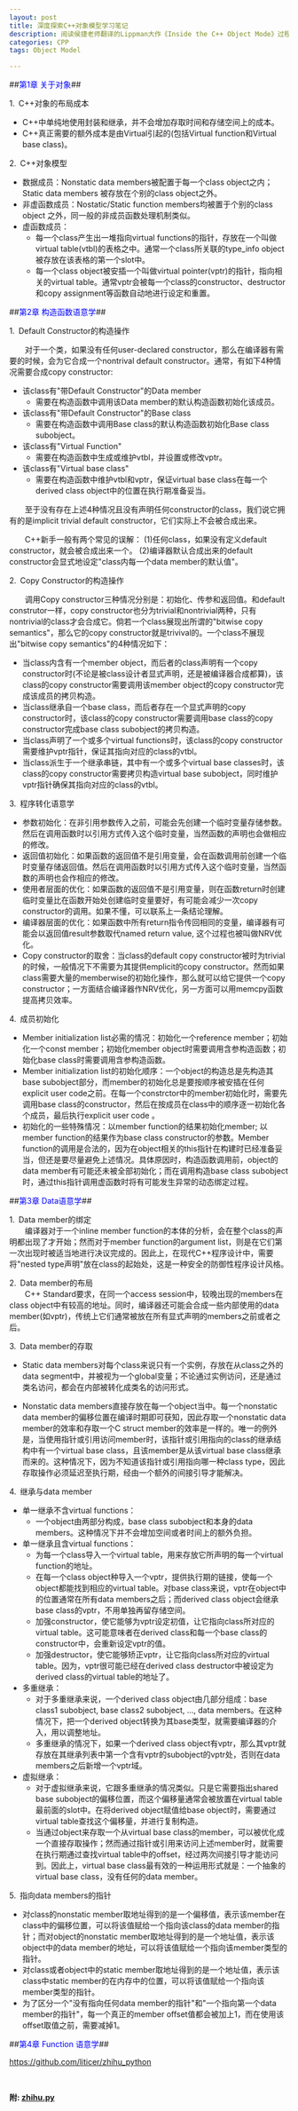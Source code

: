 ```yaml
---
layout: post
title: 深度探索C++对象模型学习笔记
description: 阅读侯捷老师翻译的Lippman大作《Inside the C++ Object Mode》过程中，在自己理解和体会的基础上做了一些笔记。
categories: CPP
tags: Object Model

---
```


##<font color="blue">第1章 关于对象</font>##

1.&ensp;C++对象的布局成本<br/>

   * C++中单纯地使用封装和继承，并不会增加存取时间和存储空间上的成本。
   * C++真正需要的额外成本是由Virtual引起的(包括Virtual function和Virtual base class)。

2.&ensp;C++对象模型<br/>

  * 数据成员：Nonstatic data members被配置于每一个class object之内；Static data members 被存放在个别的class object之外。
  * 非虚函数成员：Nostatic/Static function members均被置于个别的class object 之外，同一般的非成员函数处理机制类似。
  * 虚函数成员：
    * 每一个class产生出一堆指向virtual functions的指针，存放在一个叫做virtual table(vtbl)的表格之中。通常一个class所关联的type_info object被存放在该表格的第一个slot中。
    * 每一个class object被安插一个叫做virtual pointer(vptr)的指针，指向相关的virtual table。通常vptr会被每一个class的constructor、destructor和copy assignment等函数自动地进行设定和重置。


##<font color="blue">第2章 构造函数语意学</font>##

1.&ensp;Default Constructor的构造操作<br/>

&ensp;&ensp;&ensp;&ensp;对于一个类，如果没有任何user-declared constructor，那么在编译器有需要的时候，会为它合成一个nontrival default constructor。通常，有如下4种情况需要合成copy constructor:

  * 该class有"带Default Constructor"的Data member
    * 需要在构造函数中调用该Data member的默认构造函数初始化该成员。
  * 该class有"带Default Constructor"的Base class
    * 需要在构造函数中调用Base class的默认构造函数初始化Base class subobject。
  * 该class有"Virtual Function"
    * 需要在构造函数中生成或维护vtbl，并设置或修改vptr。
  * 该class有"Virtual base class"
    * 需要在构造函数中维护vtbl和vptr，保证virtual base class在每一个derived class object中的位置在执行期准备妥当。

&ensp;&ensp;&ensp;&ensp;至于没有存在上述4种情况且没有声明任何constructor的class，我们说它拥有的是implicit trivial default constructor，它们实际上不会被合成出来。

&ensp;&ensp;&ensp;&ensp;C++新手一般有两个常见的误解：
(1)任何class，如果没有定义default constructor，就会被合成出来一个。
(2)编译器默认合成出来的default constructor会显式地设定"class内每一个data member的默认值"。


2.&ensp;Copy Constructor的构造操作<br/>

&ensp;&ensp;&ensp;&ensp;调用Copy constructor三种情况分别是：初始化、传参和返回值。和default construtor一样，copy constructor也分为trivial和nontrivial两种，只有nontrivial的class才会合成它。倘若一个class展现出所谓的"bitwise copy semantics"，那么它的copy constructor就是trivival的。一个class不展现出"bitwise copy semantics"的4种情况如下：<br/>

  * 当class内含有一个member object，而后者的class声明有一个copy constructor时(不论是被class设计者显式声明，还是被编译器合成都算)，该class的copy constructor需要调用该member object的copy constructor完成该成员的拷贝构造。
  * 当class继承自一个base class，而后者存在一个显式声明的copy constructor时，该class的copy constructor需要调用base class的copy constructor完成base class subobject的拷贝构造。
  * 当class声明了一个或多个virtual functions时，该class的copy constructor需要维护vptr指针，保证其指向对应的class的vtbl。
  * 当class派生于一个继承串链，其中有一个或多个virtual base classes时，该class的copy constructor需要拷贝构造virtual base subobject，同时维护vptr指针确保其指向对应的class的vtbl。


3.&ensp;程序转化语意学<br/>

  * 参数初始化：在非引用参数传入之前，可能会先创建一个临时变量存储参数。然后在调用函数时以引用方式传入这个临时变量，当然函数的声明也会做相应的修改。
  * 返回值初始化：如果函数的返回值不是引用变量，会在函数调用前创建一个临时变量存储返回值。然后在调用函数时以引用方式传入这个临时变量，当然函数的声明也会作相应的修改。
  * 使用者层面的优化：如果函数的返回值不是引用变量，则在函数return时创建临时变量比在函数开始处创建临时变量要好，有可能会减少一次copy constructor的调用。如果不懂，可以联系上一条结论理解。
  * 编译器层面的优化：如果函数中所有return指令传回相同的变量，编译器有可能会以返回值result参数取代named return value, 这个过程也被叫做NRV优化。
  * Copy constructor的取舍：当class的default copy constructor被时为trivial的时候，一般情况下不需要为其提供emplicit的copy constructor。然而如果class需要大量的memberwise的初始化操作，那么就可以给它提供一个copy constructor；一方面结合编译器作NRV优化，另一方面可以用memcpy函数提高拷贝效率。


4.&ensp;成员初始化<br/>

  * Member initialization list必需的情况：初始化一个reference member；初始化一个const member；初始化member object时需要调用含参构造函数；初始化base class时需要调用含参构造函数。
  * Member initialization list的初始化顺序：一个object的构造总是先构造其base subobject部分，而member的初始化总是要按顺序被安插在任何explicit user code之前。在每一个constrctor中的member初始化时，需要先调用base class的constructor，然后在按成员在class中的顺序逐一初始化各个成员，最后执行explicit user code
。
  * 初始化的一些特殊情况：以member function的结果初始化member; 以member function的结果作为base class constructor的参数。Member function的调用是合法的，因为在object相关的this指针在构建时已经准备妥当，但还是要尽量避免上述情况。具体原因时，构造函数调用前，object的data member有可能还未被全部初始化；而在调用构造base class subobject时，通过this指针调用虚函数时将有可能发生异常的动态绑定过程。


##<font color="blue">第3章 Data语意学</font>##

1.&ensp;Data member的绑定<br/>
&ensp;&ensp;&ensp;&ensp;编译器对于一个inline member function的本体的分析，会在整个class的声明都出现了才开始；然而对于member function的argument list，则是在它们第一次出现时被适当地进行决议完成的。因此上，在现代C++程序设计中，需要将"nested type声明"放在class的起始处，这是一种安全的防御性程序设计风格。

2.&ensp;Data member的布局<br/>
&ensp;&ensp;&ensp;&ensp;C++ Standard要求，在同一个access session中，较晚出现的members在class object中有较高的地址。同时，编译器还可能会合成一些内部使用的data member(如vptr)，传统上它们通常被放在所有显式声明的members之前或者之后。

3.&ensp;Data member的存取<br/>

   * Static data members对每个class来说只有一个实例，存放在从class之外的data segment中，并被视为一个global变量；不论通过实例访问，还是通过类名访问，都会在内部被转化成类名的访问形式。

   * Nonstatic data members直接存放在每一个object当中。每一个nonstatic data member的偏移位置在编译时期即可获知，因此存取一个nonstatic data member的效率和存取一个C struct member的效率是一样的。唯一的例外是，当使用指针或引用访问member时，该指针或引用指向的class的继承结构中有一个virtual base class，且该member是从该virtual base class继承而来的。这种情况下，因为不知道该指针或引用指向哪一种class type，因此存取操作必须延迟至执行期，经由一个额外的间接引导才能解决。

4.&ensp;继承与data member<br/>
   
   * 单一继承不含virtual functions：
      * 一个object由两部分构成，base class subobject和本身的data members。这种情况下并不会增加空间或者时间上的额外负担。
   * 单一继承且含virtual functions：
      * 为每一个class导入一个virtual table，用来存放它所声明的每一个virtual function的地址。
      * 在每一个class object种导入一个vptr，提供执行期的链接，使每一个object都能找到相应的virtual table。对base class来说，vptr在object中的位置通常在所有data members之后；而derived class object会继承base class的vptr，不用单独再留存储空间。
      * 加强constructor，使它能够为vptr设定初值，让它指向class所对应的virtual table。这可能意味者在derived class和每一个base class的constructor中，会重新设定vptr的值。
      * 加强destructor，使它能够矫正vptr，让它指向class所对应的virtual table。因为，vptr很可能已经在derived class destructor中被设定为derived class的virtual table的地址了。
   * 多重继承：
      * 对于多重继承来说，一个derived class object由几部分组成：base class1 subobject, base class2 subobject, ..., data members。在这种情况下，把一个derived object转换为其base类型，就需要编译器的介入，用以调整地址。
      * 多重继承的情况下，如果一个derived class object有vptr，那么其vptr就存放在其继承列表中第一个含有vptr的subobject的vptr处，否则在data members之后新增一个vptr域。
   * 虚拟继承：
      * 对于虚拟继承来说，它跟多重继承的情况类似。只是它需要指出shared base subobject的偏移位置，而这个偏移量通常会被放置在virtual table最前面的slot中。在将derived object赋值给base object时，需要通过virtual table查找这个偏移量，并进行复制构造。
      * 当通过object来存取一个从virtual base class的member，可以被优化成一个直接存取操作；然而通过指针或引用来访问上述member时，就需要在执行期通过查找virtual table中的offset，经过两次间接引导才能访问到。因此上，virtual base class最有效的一种运用形式就是：一个抽象的virtual base class，没有任何的data member。

5.&ensp;指向data members的指针<br/>

   * 对class的nonstatic member取地址得到的是一个偏移值，表示该member在class中的偏移位置，可以将该值赋给一个指向该class的data member的指针；而对object的nonstatic member取地址得到的是一个地址值，表示该object中的data member的地址，可以将该值赋给一个指向该member类型的指针。
   * 对class或者object中的static member取地址得到的是一个地址值，表示该class中static member的在内存中的位置，可以将该值赋给一个指向该member类型的指针。
   * 为了区分一个"没有指向任何data member的指针"和"一个指向第一个data member的指针"，每一个真正的member offset值都会被加上1，而在使用该offset取值之前，需要减掉1。


##<font color="blue">第4章 Function 语意学</font>##








<p>
<font color="blue"><strong>
</strong></font>
</p>


<https://github.com/liticer/zhihu_python> <br/>
<p/>
<br/>

<strong>附: <a href="{{ site.BASE_PATH}}/assets/source/zhihu.py" download>zhihu.py</a> </strong>

<pre class="prettyPrint lang=python">
</pre>

